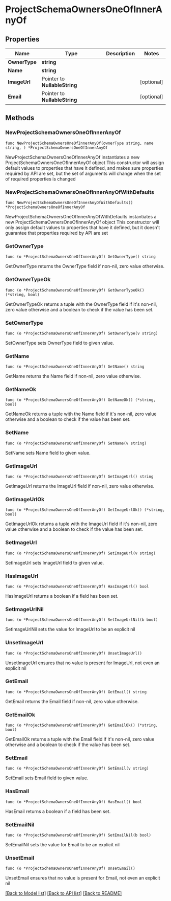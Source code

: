 # ProjectSchemaOwnersOneOfInnerAnyOf

## Properties

Name | Type | Description | Notes
------------ | ------------- | ------------- | -------------
**OwnerType** | **string** |  | 
**Name** | **string** |  | 
**ImageUrl** | Pointer to **NullableString** |  | [optional] 
**Email** | Pointer to **NullableString** |  | [optional] 

## Methods

### NewProjectSchemaOwnersOneOfInnerAnyOf

`func NewProjectSchemaOwnersOneOfInnerAnyOf(ownerType string, name string, ) *ProjectSchemaOwnersOneOfInnerAnyOf`

NewProjectSchemaOwnersOneOfInnerAnyOf instantiates a new ProjectSchemaOwnersOneOfInnerAnyOf object
This constructor will assign default values to properties that have it defined,
and makes sure properties required by API are set, but the set of arguments
will change when the set of required properties is changed

### NewProjectSchemaOwnersOneOfInnerAnyOfWithDefaults

`func NewProjectSchemaOwnersOneOfInnerAnyOfWithDefaults() *ProjectSchemaOwnersOneOfInnerAnyOf`

NewProjectSchemaOwnersOneOfInnerAnyOfWithDefaults instantiates a new ProjectSchemaOwnersOneOfInnerAnyOf object
This constructor will only assign default values to properties that have it defined,
but it doesn't guarantee that properties required by API are set

### GetOwnerType

`func (o *ProjectSchemaOwnersOneOfInnerAnyOf) GetOwnerType() string`

GetOwnerType returns the OwnerType field if non-nil, zero value otherwise.

### GetOwnerTypeOk

`func (o *ProjectSchemaOwnersOneOfInnerAnyOf) GetOwnerTypeOk() (*string, bool)`

GetOwnerTypeOk returns a tuple with the OwnerType field if it's non-nil, zero value otherwise
and a boolean to check if the value has been set.

### SetOwnerType

`func (o *ProjectSchemaOwnersOneOfInnerAnyOf) SetOwnerType(v string)`

SetOwnerType sets OwnerType field to given value.


### GetName

`func (o *ProjectSchemaOwnersOneOfInnerAnyOf) GetName() string`

GetName returns the Name field if non-nil, zero value otherwise.

### GetNameOk

`func (o *ProjectSchemaOwnersOneOfInnerAnyOf) GetNameOk() (*string, bool)`

GetNameOk returns a tuple with the Name field if it's non-nil, zero value otherwise
and a boolean to check if the value has been set.

### SetName

`func (o *ProjectSchemaOwnersOneOfInnerAnyOf) SetName(v string)`

SetName sets Name field to given value.


### GetImageUrl

`func (o *ProjectSchemaOwnersOneOfInnerAnyOf) GetImageUrl() string`

GetImageUrl returns the ImageUrl field if non-nil, zero value otherwise.

### GetImageUrlOk

`func (o *ProjectSchemaOwnersOneOfInnerAnyOf) GetImageUrlOk() (*string, bool)`

GetImageUrlOk returns a tuple with the ImageUrl field if it's non-nil, zero value otherwise
and a boolean to check if the value has been set.

### SetImageUrl

`func (o *ProjectSchemaOwnersOneOfInnerAnyOf) SetImageUrl(v string)`

SetImageUrl sets ImageUrl field to given value.

### HasImageUrl

`func (o *ProjectSchemaOwnersOneOfInnerAnyOf) HasImageUrl() bool`

HasImageUrl returns a boolean if a field has been set.

### SetImageUrlNil

`func (o *ProjectSchemaOwnersOneOfInnerAnyOf) SetImageUrlNil(b bool)`

 SetImageUrlNil sets the value for ImageUrl to be an explicit nil

### UnsetImageUrl
`func (o *ProjectSchemaOwnersOneOfInnerAnyOf) UnsetImageUrl()`

UnsetImageUrl ensures that no value is present for ImageUrl, not even an explicit nil
### GetEmail

`func (o *ProjectSchemaOwnersOneOfInnerAnyOf) GetEmail() string`

GetEmail returns the Email field if non-nil, zero value otherwise.

### GetEmailOk

`func (o *ProjectSchemaOwnersOneOfInnerAnyOf) GetEmailOk() (*string, bool)`

GetEmailOk returns a tuple with the Email field if it's non-nil, zero value otherwise
and a boolean to check if the value has been set.

### SetEmail

`func (o *ProjectSchemaOwnersOneOfInnerAnyOf) SetEmail(v string)`

SetEmail sets Email field to given value.

### HasEmail

`func (o *ProjectSchemaOwnersOneOfInnerAnyOf) HasEmail() bool`

HasEmail returns a boolean if a field has been set.

### SetEmailNil

`func (o *ProjectSchemaOwnersOneOfInnerAnyOf) SetEmailNil(b bool)`

 SetEmailNil sets the value for Email to be an explicit nil

### UnsetEmail
`func (o *ProjectSchemaOwnersOneOfInnerAnyOf) UnsetEmail()`

UnsetEmail ensures that no value is present for Email, not even an explicit nil

[[Back to Model list]](../README.md#documentation-for-models) [[Back to API list]](../README.md#documentation-for-api-endpoints) [[Back to README]](../README.md)


